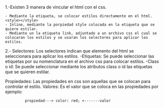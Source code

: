 1.-Existen 3 manera de vincular el html con el css.

    - Mediante la etiqueta, se colocar estilos directamente en el html. <style></style>
    - Inline, mediante la porpiedad style colocada en la etiqueta que se quiere estilar.
    - Mediante un la etiqueta link, adjuntado a un archivo css el cual se colocaran los estilos y se usaran los selectores para aplicar los estilos. 


2.-
   Selectores: Los selectores indican que elemento del html se seleccionara para aplicar los estilos.
        -Etiquetas: Se puede seleccionar las etiquetas por su nomenclatura en el archivo css para colocar estilos.
        -Class o id: Se puede seleccionar mediante los atributos class o id las etiquetas que se quieren estilar.

   Propiedades: Las propiedades en css son aquellas que se colocan para controlar el estilo. 
   Valores: Es el valor que se coloca en las propiedades por ejemplo:

             propiedad---> color: red; <-------valor 